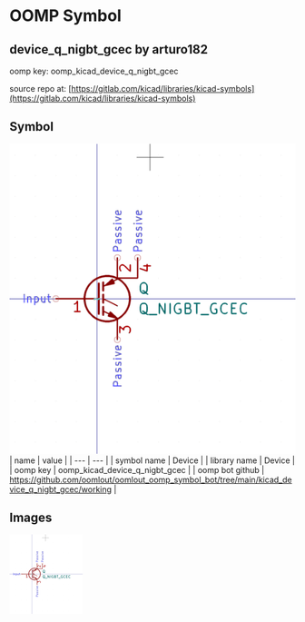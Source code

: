# OOMP Symbol  
## device_q_nigbt_gcec  by arturo182  
  
oomp key: oomp_kicad_device_q_nigbt_gcec  
  
source repo at: [https://gitlab.com/kicad/libraries/kicad-symbols](https://gitlab.com/kicad/libraries/kicad-symbols)  
## Symbol  
  
[![working.png](working_600.png)](working.png)  
| name | value | 
| --- | --- | 
| symbol name | Device | 
| library name | Device | 
| oomp key | oomp_kicad_device_q_nigbt_gcec | 
| oomp bot github | https://github.com/oomlout/oomlout_oomp_symbol_bot/tree/main/kicad_device_q_nigbt_gcec/working | 
## Images  
  
[![working.png](working_140.png)](working.png)  
